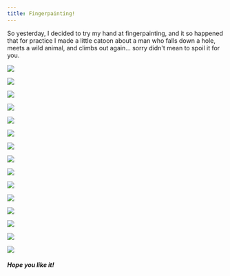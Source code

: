 ```yaml
---
title: Fingerpainting!
---
```

So yesterday, I decided to try my hand at fingerpainting, and it so happened that for practice I made a little catoon about a man who falls down a hole, meets a wild animal, and climbs out again... sorry didn't mean to spoil it for you. 

![](/images/1.jpg)

![](/images/2.jpg)

![](/images/3.jpg)

![](/images/4.jpg)

![](/images/5.jpg)

![](/images/6.jpg)

![](/images/7.jpg)

![](/images/8.jpg)

![](/images/9.jpg)

![](/images/10.jpg)

![](/images/12.jpg)

![](/images/13.jpg)

![](/images/14.jpg)

![](/images/15.jpg)

![](/images/16.jpg)

##### Hope you like it!
